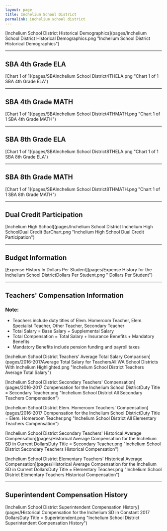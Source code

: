 ```yaml
---
layout: page
title: Inchelium School District
permalink: inchelium school district
---
```



[Inchelium School District Historical Demographics](pages/Inchelium School District Historical Demographics.png "Inchelium School District Historical Demographics")

___

## SBA 4th Grade ELA

[Chart 1 of 1](pages/SBAInchelium School District4THELA.png "Chart 1 of 1 SBA 4th Grade ELA")


___

## SBA 4th Grade MATH

[Chart 1 of 1](pages/SBAInchelium School District4THMATH.png "Chart 1 of 1 SBA 4th Grade MATH")


___

## SBA 8th Grade ELA

[Chart 1 of 1](pages/SBAInchelium School District8THELA.png "Chart 1 of 1 SBA 8th Grade ELA")


___

## SBA 8th Grade MATH

[Chart 1 of 1](pages/SBAInchelium School District8THMATH.png "Chart 1 of 1 SBA 8th Grade MATH")


___

## Dual Credit Participation

[Inchelium High School](pages/Inchelium School District Inchelium High SchoolDual Credit BarChart.png "Inchelium High School Dual Credit Participation")


___

## Budget Information

[Expense History In Dollars Per Student](pages/Expense History for the Inchelium School DistrictDollars Per Student.png " Dollars Per Student")


___

## Teachers' Compensation Information
### Note:
- Teachers include duty titles of Elem. Homeroom Teacher, Elem. Specialist Teacher, Other Teacher, Secondary Teacher
- Total Salary = Base Salary + Supplemental Salary
- Total Compensation = Total Salary + Insurance Benefits + Mandatory Benefits
- Mandatory Benefits include pension funding and payroll taxes

[Inchelium School District Teachers' Average Total Salary Comparison](pages/2016-2017Average Total Salary for TeachersAll WA School Districts With Inchelium Highlighted.png "Inchelium School District Teachers Average Total Salary")

[Inchelium School District Secondary Teachers' Compensation](pages/2016-2017 Compensation for the Inchelium School DistrictDuty Title = Secondary Teacher.png "Inchelium School District All Secondary Teachers Compensation")

[Inchelium School District Elem. Homeroom Teachers' Compensation](pages/2016-2017 Compensation for the Inchelium School DistrictDuty Title = Elem. Homeroom Teacher.png "Inchelium School District All Elementary Teachers Compensation")

[Inchelium School District Secondary Teachers' Historical Average Compensation](pages/Historical Average Compensation for the Inchelium SD in Current DollarsDuty Title = Secondary Teacher.png "Inchelium School District Secondary Teachers Historical Compensation")

[Inchelium School District Elementary Teachers' Historical Average Compensation](pages/Historical Average Compensation for the Inchelium SD in Current DollarsDuty Title = Elementary Teacher.png "Inchelium School District Elementary Teachers Historical Compensation")


___

## Superintendent Compensation History

[Inchelium School District Superintendent Compensation History](pages/Historical Compensation for the Inchelium SD in Constant 2017 DollarsDuty Title = Superintendent.png "Inchelium School District Superintendent Compensation History")

